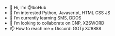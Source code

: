 - 👋 Hi, I’m @IboHub
- 👀 I’m interested Python, Javascript, HTML CSS JS
- 🌱 I’m currently learning SMS, DDOS
- 💞️ I’m looking to collaborate on CNP, X2SWORD
- 📫 How to reach me 
= Discord: GOTji X#8888

<!---
Don't copy me!
--->
